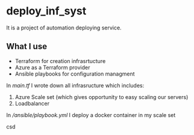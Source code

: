 
# deploy_inf_syst

It is a project of automation deploying service.

## What I use

- Terraform for creation infrasrtucture
- Azure as a Terraform provider
- Ansible playbooks for configuration managment 

In *main.tf* I wrote down all infrasructure which includes:
1. Azure Scale set (which gives opportunity to easy scaling our servers)
2. Loadbalancer

In */ansible/playbook.yml* I deploy a docker container in my scale set

csd